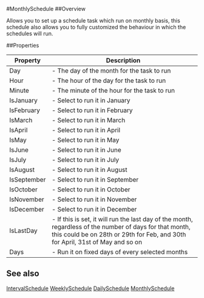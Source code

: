 #MonthlySchedule
##Overview

Allows you to set up a schedule task which run on monthly basis, this schedule also allows you to fully customized the behaviour in which the schedules will run.


##Properties
<table class="table table-condensed table-bordered">
    <thead>
<tr>
<th>Property</th>
<th>Description</th>
</tr>
</thead>
<tbody>
<tr><td>Day</td><td> - The day of the month for the task to run</td></tr>
<tr><td>Hour</td><td> - The hour of the day for the task to run</td></tr>
<tr><td>Minute</td><td> - The minute of the hour for the task to run</td></tr>
<tr><td>IsJanuary</td><td> - Select to run it in January</td></tr>
<tr><td>IsFebruary</td><td> - Select to run it in February</td></tr>
<tr><td>IsMarch</td><td> - Select to run it in March</td></tr>
<tr><td>IsApril</td><td> - Select to run it in April</td></tr>
<tr><td>IsMay</td><td> - Select to run it in May</td></tr>
<tr><td>IsJune</td><td> - Select to run it in June</td></tr>
<tr><td>IsJuly</td><td> - Select to run it in July</td></tr>
<tr><td>IsAugust</td><td> - Select to run it in August</td></tr>
<tr><td>IsSeptember</td><td> - Select to run it in September</td></tr>
<tr><td>IsOctober</td><td> - Select to run it in October</td></tr>
<tr><td>IsNovember</td><td> - Select to run it in November</td></tr>
<tr><td>IsDecember</td><td> - Select to run it in December</td></tr>
<tr><td>IsLastDay</td><td> - If this is set, it will run the last day of the month, regardless of the number of days for that month, this could be on 28th or 29th for Feb, and 30th for April, 31st of May and so on</td></tr>
<tr><td>Days</td><td> - Run it on fixed days of every selected months</td></tr>
</tbody></table>



## See also

[IntervalSchedule](IntervalSchedule.html)
[WeeklySchedule](WeeklySchedule.html)
[DailySchedule](DailySchedule.html)
[MonthlySchedule](MonthlySchedule.html)
